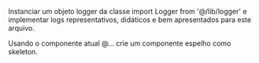Instanciar um objeto logger da classe import Logger from '@/lib/logger' e
implementar logs representativos, didáticos e bem apresentados para este
arquivo.

Usando o componente atual @... crie um componente espelho como skeleton.
